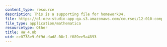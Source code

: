 ```yaml
---
content_type: resource
description: This is a supporting file for homework04.
file: https://ol-ocw-studio-app-qa.s3.amazonaws.com/courses/12-010-computational-methods-of-scientific-programming-fall-2011/ce0738e90f9ddad808c1f089ee5a4893_HW_4.nb
file_type: application/mathematica
resourcetype: Other
title: HW_4.nb
uid: ce0738e9-0f9d-dad8-08c1-f089ee5a4893
---
```

